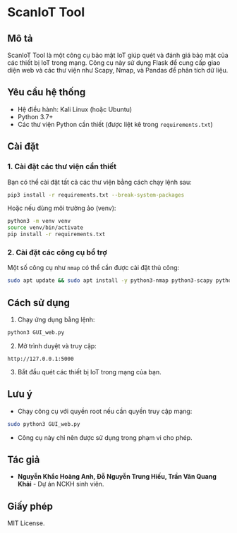 # ScanIoT Tool

## Mô tả
ScanIoT Tool là một công cụ bảo mật IoT giúp quét và đánh giá bảo mật của các thiết bị IoT trong mạng. Công cụ này sử dụng Flask để cung cấp giao diện web và các thư viện như Scapy, Nmap, và Pandas để phân tích dữ liệu.

## Yêu cầu hệ thống
- Hệ điều hành: Kali Linux (hoặc Ubuntu)
- Python 3.7+
- Các thư viện Python cần thiết (được liệt kê trong `requirements.txt`)

## Cài đặt
### 1. Cài đặt các thư viện cần thiết
Bạn có thể cài đặt tất cả các thư viện bằng cách chạy lệnh sau:
```bash
pip3 install -r requirements.txt --break-system-packages
```
Hoặc nếu dùng môi trường ảo (venv):
```bash
python3 -m venv venv
source venv/bin/activate
pip install -r requirements.txt
```

### 2. Cài đặt các công cụ bổ trợ
Một số công cụ như `nmap` có thể cần được cài đặt thủ công:
```bash
sudo apt update && sudo apt install -y python3-nmap python3-scapy python3-flask python3-flask-migrate python3-pandas
```

## Cách sử dụng
1. Chạy ứng dụng bằng lệnh:
```bash
python3 GUI_web.py
```
2. Mở trình duyệt và truy cập:
```
http://127.0.0.1:5000
```
3. Bắt đầu quét các thiết bị IoT trong mạng của bạn.

## Lưu ý
- Chạy công cụ với quyền root nếu cần quyền truy cập mạng:
```bash
sudo python3 GUI_web.py
```
- Công cụ này chỉ nên được sử dụng trong phạm vi cho phép.

## Tác giả
- **Nguyễn Khắc Hoàng Anh, Đỗ Nguyễn Trung Hiếu, Trần Văn Quang Khải** - Dự án NCKH sinh viên.

## Giấy phép
MIT License.

